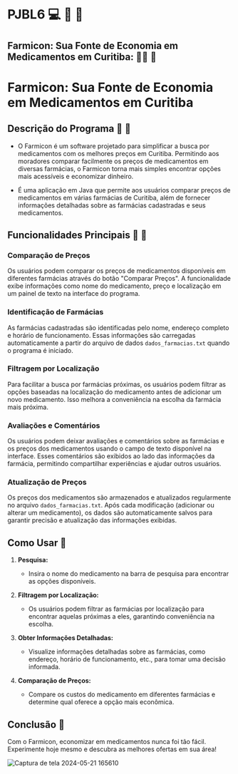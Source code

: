 # PJBL6 :computer: :pill: :hospital:
## Farmicon: Sua Fonte de Economia em Medicamentos em Curitiba: :man_student:  :pill:

# Farmicon: Sua Fonte de Economia em Medicamentos em Curitiba

## Descrição do Programa :hospital: :pill:

 - O Farmicon é um software projetado para simplificar a busca por medicamentos com os melhores preços em Curitiba. Permitindo aos moradores comparar facilmente os preços de medicamentos em diversas farmácias, o Farmicon torna mais simples encontrar opções mais acessíveis e economizar dinheiro.

- É uma aplicação em  Java que permite aos usuários comparar preços de medicamentos em várias farmácias de Curitiba, além de fornecer informações detalhadas sobre as farmácias cadastradas e seus medicamentos.

## Funcionalidades Principais :hospital: :pill:

### Comparação de Preços

Os usuários podem comparar os preços de medicamentos disponíveis em diferentes farmácias através do botão "Comparar Preços". A funcionalidade exibe informações como nome do medicamento, preço e localização em um painel de texto na interface do programa.

### Identificação de Farmácias

As farmácias cadastradas são identificadas pelo nome, endereço completo e horário de funcionamento. Essas informações são carregadas automaticamente a partir do arquivo de dados `dados_farmacias.txt` quando o programa é iniciado.

### Filtragem por Localização

Para facilitar a busca por farmácias próximas, os usuários podem filtrar as opções baseadas na localização do medicamento antes de adicionar um novo medicamento. Isso melhora a conveniência na escolha da farmácia mais próxima.

### Avaliações e Comentários

Os usuários podem deixar avaliações e comentários sobre as farmácias e os preços dos medicamentos usando o campo de texto disponível na interface. Esses comentários são exibidos ao lado das informações da farmácia, permitindo compartilhar experiências e ajudar outros usuários.

### Atualização de Preços

Os preços dos medicamentos são armazenados e atualizados regularmente no arquivo `dados_farmacias.txt`. Após cada modificação (adicionar ou alterar um medicamento), os dados são automaticamente salvos para garantir precisão e atualização das informações exibidas.


## Como Usar 💊

1. **Pesquisa:**
   - Insira o nome do medicamento na barra de pesquisa para encontrar as opções disponíveis.

2. **Filtragem por Localização:**
   - Os usuários podem filtrar as farmácias por localização para encontrar aquelas próximas a eles, garantindo conveniência na escolha.

3. **Obter Informações Detalhadas:**
   - Visualize informações detalhadas sobre as farmácias, como endereço, horário de funcionamento, etc., para tomar uma decisão informada.

4. **Comparação de Preços:**
   - Compare os custos do medicamento em diferentes farmácias e determine qual oferece a opção mais econômica.
## Conclusão :pill:

Com o Farmicon, economizar em medicamentos nunca foi tão fácil. Experimente hoje mesmo e descubra as melhores ofertas em sua área!







![Captura de tela 2024-05-21 165610](https://github.com/cauekssouza/PJBL6/assets/107008671/16205cfa-1ef2-433c-8cd2-65e74df27d45)
